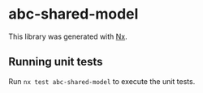 # abc-shared-model

This library was generated with [Nx](https://nx.dev).

## Running unit tests

Run `nx test abc-shared-model` to execute the unit tests.

